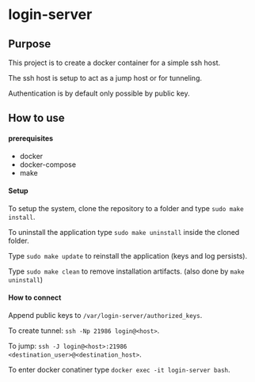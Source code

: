# login-server

## Purpose

This project is to create a docker container for a simple ssh host.

The ssh host is setup to act as a jump host or for tunneling.

Authentication is by default only possible by public key.

## How to use

#### prerequisites

- docker
- docker-compose
- make

#### Setup

To setup the system, clone the repository to a folder and type `sudo make install`.

To uninstall the application type `sudo make uninstall` inside the cloned folder.

Type `sudo make update` to reinstall the application (keys and log persists).

Type `sudo make clean` to remove installation artifacts. (also done by `make uninstall`)

#### How to connect

Append public keys to `/var/login-server/authorized_keys`.

To create tunnel: `ssh -Np 21986 login@<host>`.

To jump: `ssh -J login@<host>:21986 <destination_user>@<destination_host>`.

To enter docker conatiner type `docker exec -it login-server bash`.